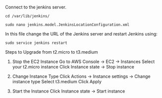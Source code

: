 Connect to the jenkins server.
```
cd /var/lib/jenkins/
```
```
sudo nano jenkins.model.JenkinsLocationConfiguration.xml
```
In this file change the URL of the Jenkins server
and restart Jenkins using:
```
sudo service jenkins restart
```
Steps to Upgrade from t2.micro to t3.medium
1. Stop the EC2 Instance
Go to AWS Console → EC2 → Instances
Select your t2.micro instance
Click Instance state → Stop instance

2. Change Instance Type
Click Actions → Instance settings → Change instance type
Select t3.medium
Click Apply

3. Start the Instance
Click Instance state → Start instance
